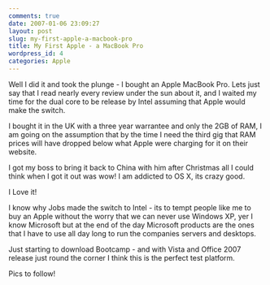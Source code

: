 ```yaml
---
comments: true
date: 2007-01-06 23:09:27
layout: post
slug: my-first-apple-a-macbook-pro
title: My First Apple - a MacBook Pro
wordpress_id: 4
categories: Apple
---
```


Well I did it and took the plunge - I bought an Apple MacBook Pro. Lets just say that I read nearly every review under the sun about it, and I waited my time for the dual core to be release by Intel assuming that Apple would make the switch.

I bought it in the UK with a three year warrantee and only the 2GB of RAM, I am going on the assumption that by the time I need the third gig that RAM prices will have dropped below what Apple were charging for it on their website.

I got my boss to bring it back to China with him after Christmas all I could think when I got it out was wow! I am addicted to OS X, its crazy good.

I Love it!

I know why Jobs made the switch to Intel - its to tempt people like me to buy an Apple without the worry that we can never use Windows XP, yer I know Microsoft but at the end of the day Microsoft products are the ones that I have to use all day long to run the companies servers and desktops.

Just starting to download Bootcamp - and with Vista and Office 2007 release just round the corner I think this is the perfect test platform.

Pics to follow!
